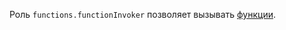 Роль `functions.functionInvoker` позволяет вызывать [функции](../../functions/concepts/function.md).
